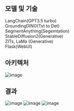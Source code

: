 ## 모델 및 기술
LangChain(GPT3.5 turbo)  
GroundingDINO(Txt to Det)  
SegmentAnything(Segemtation)  
StableDiffusion2(Generative)  
ZITs, LaMa (Generative)  
Flask(WebUI)

## 아키텍처
![image](https://github.com/user-attachments/assets/ff0837df-d69c-404a-aee7-cf4b56b3a984)

## 결과
![image](https://github.com/user-attachments/assets/0c155f59-04ce-45f1-81e3-b57e9b59bc4d)
![image](https://github.com/user-attachments/assets/89eade36-af62-4aa7-a6ad-f747d5d26fd1)
![image](https://github.com/user-attachments/assets/fd5e39a7-b72c-4421-8626-72d9f6f34c09)
